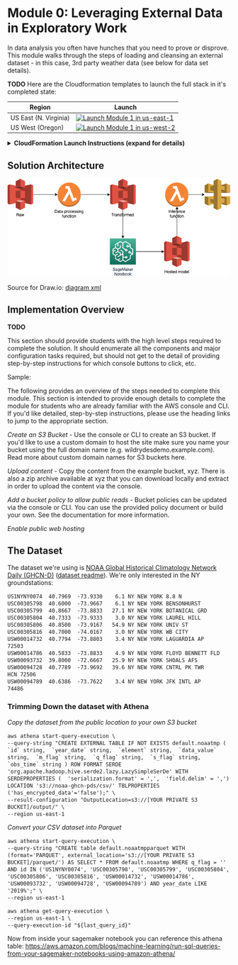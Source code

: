 # Module 0: Leveraging External Data in Exploratory Work

In data analysis you often have hunches that you need to prove or disprove.  This module walks through the steps of loading and cleansing an external dataset - in this case, 3rd party weather data (see below for data set details).

**TODO**
Here are the Cloudformation templates to launch the full stack in it's completed state:

Region| Launch
------|-----
US East (N. Virginia) | [![Launch Module 1 in us-east-1](http://docs.aws.amazon.com/AWSCloudFormation/latest/UserGuide/images/cloudformation-launch-stack-button.png)](https://console.aws.amazon.com/cloudformation/home?region=us-east-1#/stacks/new?stackName=your-stack-name&templateURL=https://s3.amazonaws.com/wildrydes-us-east-1/WorkshopTemplate/1_ExampleTemplate/example.yaml)
US West (Oregon) | [![Launch Module 1 in us-west-2](http://docs.aws.amazon.com/AWSCloudFormation/latest/UserGuide/images/cloudformation-launch-stack-button.png)](https://console.aws.amazon.com/cloudformation/home?region=us-west-2#/stacks/new?stackName=your-stack-name&templateURL=https://s3.amazonaws.com/wildrydes-us-west-2/WorkshopTemplate/1_ExampleTemplate/example.yaml)

<details>
<summary><strong>CloudFormation Launch Instructions (expand for details)</strong></summary><p>

**TODO**

1. Click the **Launch Stack** link above for the region of your choice.

1. Click **Next** on the Select Template page.

1. Provide a globally unique name for the **Website Bucket Name** such as `wildrydes-yourname` and click **Next**.
    ![Speficy Details Screenshot](../images/module1-cfn-specify-details.png)

1. On the Options page, leave all the defaults and click **Next**.

1. On the Review page, check the box to acknowledge that CloudFormation will create IAM resources and click **Create**.
    ![Acknowledge IAM Screenshot](../images/cfn-ack-iam.png)

    This template uses a custom resource to copy the static website assets from a central S3 bucket into your own dedicated bucket. In order for the custom resource to write to the new bucket in your account, it must create an IAM role it can assume with those permissions.

1. Wait for the `wildrydes-webapp-1` stack to reach a status of `CREATE_COMPLETE`.

1. With the `wildrydes-webapp-1` stack selected, click on the **Outputs** tab and click on the WebsiteURL link.

1. Verify the Wild Rydes home page is loading properly and move on to the next module, [User Management](../2_UserManagement).

</p></details>


## Solution Architecture

![Architecture diagram](assets/WildRydesML.png)

Source for Draw.io: [diagram xml](assets/WildRydesML.xml)


## Implementation Overview

**TODO**

This section should provide students with the high level steps required to complete the solution. It should enumerate all the components and major configuration tasks required, but should not get to the detail of providing step-by-step instructions for which console buttons to click, etc.

Sample:

The following provides an overview of the steps needed to complete this module. This section is intended to provide enough details to complete the module for students who are already familiar with the AWS console and CLI. If you'd like detailed, step-by-step instructions, please use the heading links to jump to the appropriate section.

*Create an S3 Bucket* - Use the console or CLI to create an S3 bucket. If you'd like to use a custom domain to host the site make sure you name your bucket using the full domain name (e.g. wildrydesdemo.example.com). Read more about custom domain names for S3 buckets here.

*Upload content* - Copy the content from the example bucket, xyz. There is also a zip archive available at xyz that you can download locally and extract in order to upload the content via the console.

*Add a bucket policy to allow public reads* - Bucket policies can be updated via the console or CLI. You can use the provided policy document or build your own. See the documentation for more information.

*Enable public web hosting*


## The Dataset
The dataset we're using is [NOAA Global Historical Climatology Network Daily (GHCN-D)](https://registry.opendata.aws/noaa-ghcn/) ([dataset readme](https://docs.opendata.aws/noaa-ghcn-pds/readme.html)).  We're only interested in the NY groundstations:

```
US1NYNY0074  40.7969  -73.9330    6.1 NY NEW YORK 8.8 N                              
USC00305798  40.6000  -73.9667    6.1 NY NEW YORK BENSONHURST                        
USC00305799  40.8667  -73.8833   27.1 NY NEW YORK BOTANICAL GRD                      
USC00305804  40.7333  -73.9333    3.0 NY NEW YORK LAUREL HILL                        
USC00305806  40.8500  -73.9167   54.9 NY NEW YORK UNIV ST                            
USC00305816  40.7000  -74.0167    3.0 NY NEW YORK WB CITY                            
USW00014732  40.7794  -73.8803    3.4 NY NEW YORK LAGUARDIA AP                  72503
USW00014786  40.5833  -73.8833    4.9 NY NEW YORK FLOYD BENNETT FLD                  
USW00093732  39.8000  -72.6667   25.9 NY NEW YORK SHOALS AFS                         
USW00094728  40.7789  -73.9692   39.6 NY NEW YORK CNTRL PK TWR              HCN 72506
USW00094789  40.6386  -73.7622    3.4 NY NEW YORK JFK INTL AP                   74486
```

### Trimming Down the dataset with Athena
*Copy the dataset from the public location to your own S3 bucket*
```
aws athena start-query-execution \
--query-string "CREATE EXTERNAL TABLE IF NOT EXISTS default.noaatmp (  `id` string,  `year_date` string,  `element` string,  `data_value` string,  `m_flag` string,  `q_flag` string,  `s_flag` string,  `obs_time` string ) ROW FORMAT SERDE 'org.apache.hadoop.hive.serde2.lazy.LazySimpleSerDe' WITH SERDEPROPERTIES (  'serialization.format' = ',',  'field.delim' = ',') LOCATION 's3://noaa-ghcn-pds/csv/' TBLPROPERTIES ('has_encrypted_data'='false');" \
--result-configuration "OutputLocation=s3://[YOUR PRIVATE S3 BUCKET]/output/" \
--region us-east-1
```

*Convert your CSV dataset into Parquet*
```
aws athena start-query-execution \
--query-string "CREATE table default.noaatmpparquet WITH (format='PARQUET', external_location='s3://[YOUR PRIVATE S3 BUCKET]/parquet/') AS SELECT * FROM default.noaatmp WHERE q_flag = '' AND id IN ('US1NYNY0074', 'USC00305798', 'USC00305799', 'USC00305804', 'USC00305806', 'USC00305816', 'USW00014732', 'USW00014786', 'USW00093732', 'USW00094728', 'USW00094789') AND year_date LIKE '2019%';" \
--region us-east-1
```

```
aws athena get-query-execution \
--region us-east-1 \
--query-execution-id "${last_query_id}"
```

Now from inside your sagemaker notebook you can reference this athena table: https://aws.amazon.com/blogs/machine-learning/run-sql-queries-from-your-sagemaker-notebooks-using-amazon-athena/
